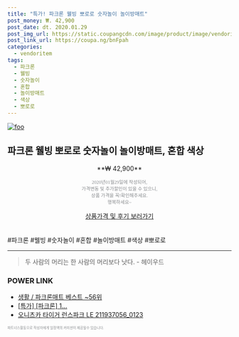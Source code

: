 ```yaml
--- 
title: "특가! 파크론 웰빙 뽀로로 숫자놀이 놀이방매트" 
post_money: ₩. 42,900 
post_date: dt. 2020.01.29 
post_img_url: https://static.coupangcdn.com/image/product/image/vendoritem/2019/01/28/3439256878/560d3887-714a-4b3b-bf1a-fdbdc39d8e67.jpg 
post_link_url: https://coupa.ng/bnFpah 
categories: 
  - vendoritem 
tags: 
  - 파크론 
  - 웰빙 
  - 숫자놀이 
  - 혼합 
  - 놀이방매트 
  - 색상 
  - 뽀로로 
--- 
```

[![foo](https://static.coupangcdn.com/image/product/image/vendoritem/2019/01/28/3439256878/560d3887-714a-4b3b-bf1a-fdbdc39d8e67.jpg)](https://coupa.ng/bnFpah) 

## 파크론 웰빙 뽀로로 숫자놀이 놀이방매트, 혼합 색상 
<p style="text-align: center;">**₩ 42,900**</p> 
<p style="text-align: center;"><span style="color: #898c8f; font-family: Georgia,Times,serif; font-size: 0.75em;">2020년01월29일에 작성되어, <br>가격변동 및 추가할인이 있을 수 있으니,<br> 상품 가격을 꼭!확인해주세요.<br>행복하세요~</span> 
</p>	 
<div markdown="0" style="text-align: center;"><a href="https://coupa.ng/bnFpah" class="btn btn--success">상품가격 및 후기 보러가기</a></div> 
<br><br> 
  #파크론 #웰빙 #숫자놀이 #혼합 #놀이방매트 #색상 #뽀로로 
<hr> 

> 두 사람의 머리는 한 사람의 머리보다 낫다. - 헤이우드 


### POWER LINK

* <a href="https://blog.naver.com/santokki14/221788378615" target="_blank">생활 / 파크론매트 베스트 ~56위</a>
* <a href="https://blog.naver.com/an0733/221789572614" target="_blank">[특가] [파크론] 1...</a>
* <a href="https://blog.naver.com/santokki14/221787836348" target="_blank">오니츠카 타이거 런스파크 LE 211937056_0123</a>

<span style="color: #898c8f; font-family: Georgia,Times,serif; font-size: 0.55em;">파트너스활동으로 작성자에게 일정액의 커미션이 제공될수 있습니다.</span> 
